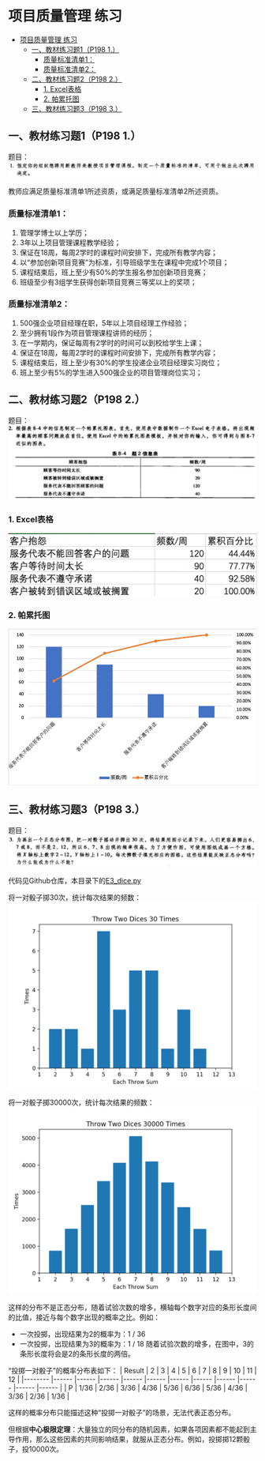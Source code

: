 # 项目质量管理 练习

- [项目质量管理 练习](#项目质量管理-练习)
  - [一、教材练习题1（P198 1.）](#一教材练习题1p198-1)
    - [质量标准清单1：](#质量标准清单1)
    - [质量标准清单2：](#质量标准清单2)
  - [二、教材练习题2（P198 2.）](#二教材练习题2p198-2)
    - [1. Excel表格](#1-excel表格)
    - [2. 帕累托图](#2-帕累托图)
  - [三、教材练习题3（P198 3.）](#三教材练习题3p198-3)

## 一、教材练习题1（P198 1.）

题目：
![](./Images/exercise_1.png)

教师应满足质量标准清单1所述资质，或满足质量标准清单2所述资质。

### 质量标准清单1：
1. 管理学博士以上学历；
2. 3年以上项目管理课程教学经验；
3. 保证在18周，每周2学时的课程时间安排下，完成所有教学内容；
4. 以“参加创新项目竞赛”为标准，引导班级学生在课程中完成1个项目；
5. 课程结束后，班上至少有50%的学生报名参加创新项目竞赛；
6. 班级至少有3组学生获得创新项目竞赛三等奖以上的奖项；

### 质量标准清单2：
1. 500强企业项目经理在职，5年以上项目经理工作经验；
2. 至少拥有1段作为项目管理课程讲师的经历；
3. 在一学期内，保证每周有2学时的时间可以到校给学生上课；
4. 保证在18周，每周2学时的课程时间安排下，完成所有教学内容；
5. 课程结束后，班上至少有30%的学生投递企业项目经理实习岗位；
6. 班上至少有5%的学生进入500强企业的项目管理岗位实习；

## 二、教材练习题2（P198 2.）
题目：
![](./Images/exercise_2.png)

### 1. Excel表格
![](./Images/exercise_2_table.png)

### 2. 帕累托图
![](./Images/exercise_2_Pareto.png)

## 三、教材练习题3（P198 3.）

题目：
![](./Images/exercise_3.png)

代码见Github仓库，本目录下的[E3_dice.py](./E3_dice.py)

将一对骰子掷30次，统计每次结果的频数：
![](./Images/E3_30.png)

将一对骰子掷30000次，统计每次结果的频数：
![](./Images/E3_30000.png)

这样的分布不是正态分布，随着试验次数的增多，横轴每个数字对应的条形长度间的比值，接近与每个数字出现的概率之比。例如：
- 一次投掷，出现结果为2的概率为：1 / 36
- 一次投掷，出现结果为3的概率为：1 / 18
随着试验次数的增多，在图中，3的条形长度将会是2的条形长度的两倍。

“投掷一对骰子”的概率分布表如下：
| Result 	| 2    	| 3    	| 4    	| 5    	| 6    	| 7    	| 8    	| 9    	| 10   	| 11   	| 12   	|
|--------	|------	|------	|------	|------	|------	|------	|------	|------	|------	|------	|------	|
| P      	| 1/36 	| 2/36 	| 3/36 	| 4/36 	| 5/36 	| 6/36 	| 5/36 	| 4/36 	| 3/36 	| 2/36 	| 1/36 	|

这样的概率分布只能描述这种“投掷一对骰子”的场景，无法代表正态分布。

但根据**中心极限定理**：大量独立的同分布的随机因素，如果各项因素都不能起到主导作用，那么这些因素的共同影响结果，就服从正态分布。例如，投掷掷12颗骰子，投10000次。
